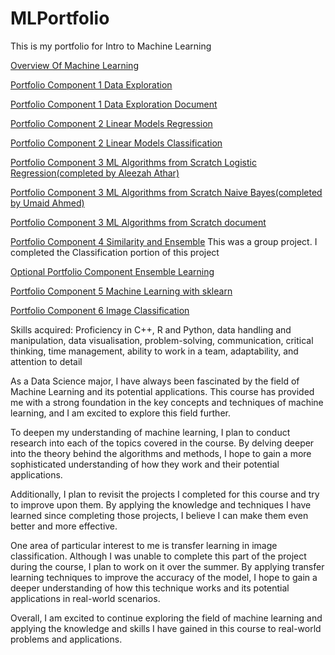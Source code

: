 # MLPortfolio
This is my portfolio for Intro to Machine Learning 

[Overview Of Machine Learning](https://github.com/AleezahAthar/MLPortfolio/blob/c3c8784957d25b670ab69023ddd413f2faa8a41c/Overview%20of%20ML.pdf)

[Portfolio Component 1 Data Exploration](https://github.com/AleezahAthar/MLPortfolio/blob/57a334971b53ae086fc2676a7d4fcfb7509295ab/Portfolio%20Component%201%20Data%20Exploration.cpp)

[Portfolio Component 1 Data Exploration Document](https://github.com/AleezahAthar/MLPortfolio/blob/57a334971b53ae086fc2676a7d4fcfb7509295ab/Portfolio%20component%201%20document.pdf)

[Portfolio Component 2 Linear Models Regression](https://github.com/AleezahAthar/MLPortfolio/blob/71cf2ddd6dcdc3102be88c274d6c7c6fc8f6b82a/Linear%20Models/Regression.pdf)

[Portfolio Component 2 Linear Models Classification](https://github.com/AleezahAthar/MLPortfolio/blob/71cf2ddd6dcdc3102be88c274d6c7c6fc8f6b82a/Linear%20Models/Classification.pdf)

[Portfolio Component 3 ML Algorithms from Scratch Logistic Regression(completed by Aleezah Athar)](https://github.com/AleezahAthar/MLPortfolio/blob/5a8578da19b437c7e844a4e87d8869a84f14d1c4/ML%20Algorithms%20From%20Scratch/LogisticRegressionFromScratch.cpp)

[Portfolio Component 3 ML Algorithms from Scratch Naive Bayes(completed by Umaid Ahmed)](https://github.com/AleezahAthar/MLPortfolio/blob/5a8578da19b437c7e844a4e87d8869a84f14d1c4/ML%20Algorithms%20From%20Scratch/NaiveBayes.cpp)

[Portfolio Component 3 ML Algorithms from Scratch document](https://github.com/AleezahAthar/MLPortfolio/blob/5a8578da19b437c7e844a4e87d8869a84f14d1c4/ML%20Algorithms%20From%20Scratch/ML%20Algorithms%20from%20Scratch.pdf)

[Portfolio Component 4 Similarity and Ensemble](https://github.com/AleezahAthar/MLPortfolio/blob/8ce08129e6557c20823749abfc9706c09aaa036c/Similarity%20and%20Ensemble/Classification.pdf)
This was a group project. 
I completed the Classification portion of this project 

[Optional Portfolio Component Ensemble Learning](https://github.com/AleezahAthar/MLPortfolio/blob/db540fa75ab1752c8080295a6c1df2cb127a73ad/Ensemble%20Learning/Ensemble%20Learning.pdf)

[Portfolio Component 5 Machine Learning with sklearn](https://github.com/AleezahAthar/MLPortfolio/blob/217a2e0368c099edf9894b700b9b2e62463fc89d/ML%20with%20sklearn/ML%20with%20SKLearn.pdf)

[Portfolio Component 6 Image Classification](https://github.com/AleezahAthar/MLPortfolio/blob/e91dcd23141c9693387130f1ba118a4344726f95/Image_Classification.pdf)


Skills acquired: Proficiency in C++, R and Python, data handling and manipulation, data visualisation, problem-solving, communication, critical thinking, time management, ability to work in a team, adaptability, and attention to detail


As a Data Science major, I have always been fascinated by the field of Machine Learning and its potential applications. This course has provided me with a strong foundation in the key concepts and techniques of machine learning, and I am excited to explore this field further.

To deepen my understanding of machine learning, I plan to conduct research into each of the topics covered in the course. By delving deeper into the theory behind the algorithms and methods, I hope to gain a more sophisticated understanding of how they work and their potential applications.

Additionally, I plan to revisit the projects I completed for this course and try to improve upon them. By applying the knowledge and techniques I have learned since completing those projects, I believe I can make them even better and more effective.

One area of particular interest to me is transfer learning in image classification. Although I was unable to complete this part of the project during the course, I plan to work on it over the summer. By applying transfer learning techniques to improve the accuracy of the model, I hope to gain a deeper understanding of how this technique works and its potential applications in real-world scenarios.

Overall, I am excited to continue exploring the field of machine learning and applying the knowledge and skills I have gained in this course to real-world problems and applications.
